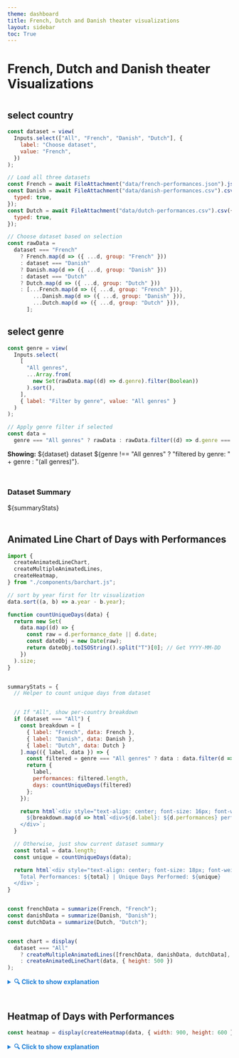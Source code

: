 ```yaml
---
theme: dashboard
title: French, Dutch and Danish theater visualizations
layout: sidebar
toc: True
---
```


# French, Dutch and Danish theater Visualizations

<div style="margin-top: 8%;"></div>

## select country

```js
const dataset = view(
  Inputs.select(["All", "French", "Danish", "Dutch"], {
    label: "Choose dataset",
    value: "French",
  })
);
```

```js
// Load all three datasets
const French = await FileAttachment("data/french-performances.json").json();
const Danish = await FileAttachment("data/danish-performances.csv").csv({
  typed: true,
});
const Dutch = await FileAttachment("data/dutch-performances.csv").csv({
  typed: true,
});
```


```js
// Choose dataset based on selection
const rawData =
  dataset === "French"
    ? French.map(d => ({ ...d, group: "French" }))
    : dataset === "Danish"
    ? Danish.map(d => ({ ...d, group: "Danish" }))
    : dataset === "Dutch"
    ? Dutch.map(d => ({ ...d, group: "Dutch" }))
    : [...French.map(d => ({ ...d, group: "French" })),
        ...Danish.map(d => ({ ...d, group: "Danish" })),
        ...Dutch.map(d => ({ ...d, group: "Dutch" })),
      ];

```

## select genre

```js
const genre = view(
  Inputs.select(
    [
      "All genres",
      ...Array.from(
        new Set(rawData.map((d) => d.genre).filter(Boolean))
      ).sort(),
    ],
    { label: "Filter by genre", value: "All genres" }
  )
);
```

```js
// Apply genre filter if selected
const data =
  genre === "All genres" ? rawData : rawData.filter((d) => d.genre === genre);
```

**Showing:** ${dataset} dataset ${genre !== "All genres" ? "filtered by genre: " + genre : "(all genres)"}.

<div style="margin-top: 10%;"></div>



### Dataset Summary
${summaryStats}

<div style="margin-top: 10%;"></div>



## Animated Line Chart of Days with Performances

<div id="chart-container"></div>

```js
import {
  createAnimatedLineChart,
  createMultipleAnimatedLines,
  createHeatmap,
} from "./components/barchart.js";

// sort by year first for ltr visualization
data.sort((a, b) => a.year - b.year);

function countUniqueDays(data) {
  return new Set(
    data.map((d) => {
      const raw = d.performance_date || d.date;
      const dateObj = new Date(raw);
      return dateObj.toISOString().split("T")[0]; // Get YYYY-MM-DD
    })
  ).size;
}


summaryStats = {
  // Helper to count unique days from dataset


  // If "All", show per-country breakdown
  if (dataset === "All") {
    const breakdown = [
      { label: "French", data: French },
      { label: "Danish", data: Danish },
      { label: "Dutch", data: Dutch }
    ].map(({ label, data }) => {
      const filtered = genre === "All genres" ? data : data.filter(d => d.genre === genre);
      return {
        label,
        performances: filtered.length,
        days: countUniqueDays(filtered)
      };
    });

    return html`<div style="text-align: center; font-size: 16px; font-weight: bold; margin-bottom: 16px;">
      ${breakdown.map(d => html`<div>${d.label}: ${d.performances} performances | ${d.days} unique days</div>`)}
    </div>`;
  }

  // Otherwise, just show current dataset summary
  const total = data.length;
  const unique = countUniqueDays(data);

  return html`<div style="text-align: center; font-size: 18px; font-weight: bold; margin-bottom: 16px;">
    Total Performances: ${total} | Unique Days Performed: ${unique}
  </div>`;
}


const frenchData = summarize(French, "French");
const danishData = summarize(Danish, "Danish");
const dutchData = summarize(Dutch, "Dutch");


const chart = display(
  dataset === "All"
    ? createMultipleAnimatedLines([frenchData, danishData, dutchData], { height: 500 })
    : createAnimatedLineChart(data, { height: 500 })
);

```

<details>
  <summary style="cursor: pointer; font-weight: bold; color: #1c7ed6;">
    🔍 Click to show explanation
  </summary>
  <p>
    +INSERT CONTEXTUAL INFORMATION
  </p>
</details>



<!-- spacing between charts -->
<div style="margin-top: 10%;"></div>

## Heatmap of Days with Performances
```js
const heatmap = display(createHeatmap(data, { width: 900, height: 600 }));
```

<details>
  <summary style="cursor: pointer; font-weight: bold; color: #1c7ed6;">
    🔍 Click to show explanation
  </summary>
  <p>
    INSERT CONTEXTUAL INFORMATION HERE
  </p>
</details>


<div id="map-container"></div>
